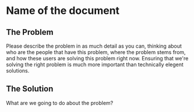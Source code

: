 # Name of the document

## The Problem

Please describe the problem in as much detail as you can, thinking about who are the people that have this problem, where the problem stems from, and how these users are solving this problem right now. Ensuring that we're solving the right problem is much more important than technically elegent solutions.

## The Solution

What are we going to do about the problem?
